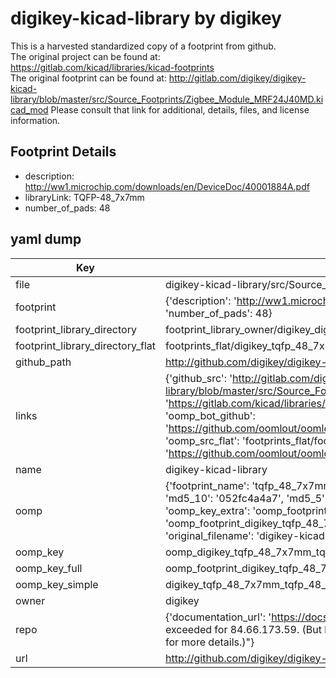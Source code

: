 # digikey-kicad-library by digikey  
This is a harvested standardized copy of a footprint from github.  
The original project can be found at:  
https://gitlab.com/kicad/libraries/kicad-footprints  
The original footprint can be found at:
http://gitlab.com/digikey/digikey-kicad-library/blob/master/src/Source_Footprints/Zigbee_Module_MRF24J40MD.kicad_mod
Please consult that link for additional, details, files, and license information.  
## Footprint Details
* description: http://ww1.microchip.com/downloads/en/DeviceDoc/40001884A.pdf  
* libraryLink: TQFP-48_7x7mm  
* number_of_pads: 48  
## yaml dump  
| Key | Value |  
| --- | --- |  
| file | digikey-kicad-library/src/Source_Footprints/TQFP-48_7x7mm.kicad_mod |  
| footprint | {'description': 'http://ww1.microchip.com/downloads/en/DeviceDoc/40001884A.pdf', 'libraryLink': 'TQFP-48_7x7mm', 'number_of_pads': 48} |  
| footprint_library_directory | footprint_library_owner/digikey_digikey-kicad-library |  
| footprint_library_directory_flat | footprints_flat/digikey_tqfp_48_7x7mm_tqfp_48_7x7mm/working |  
| github_path | http://github.com/digikey/digikey-kicad-library/blob/master/src/Source_Footprints/TQFP-48_7x7mm.kicad_mod |  
| links | {'github_src': 'http://gitlab.com/digikey/digikey-kicad-library/blob/master/src/Source_Footprints/Zigbee_Module_MRF24J40MD.kicad_mod', 'github_src_repo': 'https://gitlab.com/kicad/libraries/kicad-footprints', 'oomp_bot': 'footprints/digikey_tqfp_48_7x7mm_tqfp_48_7x7mm/working', 'oomp_bot_github': 'https://github.com/oomlout/oomlout_oomp_footprint_bot/tree/main/footprints/digikey_tqfp_48_7x7mm_tqfp_48_7x7mm/working', 'oomp_src_flat': 'footprints_flat/footprints_flat/digikey_tqfp_48_7x7mm_tqfp_48_7x7mm/working', 'oomp_src_flat_github': 'https://github.com/oomlout/oomlout_oomp_footprint_src/tree/main/footprints_flat/digikey_tqfp_48_7x7mm_tqfp_48_7x7mm/working'} |  
| name | digikey-kicad-library |  
| oomp | {'footprint_name': 'tqfp_48_7x7mm', 'library_name': 'tqfp_48_7x7mm_kicad_mod', 'md5': '052fc4a4a7b023ab67fd6a02a1f48801', 'md5_10': '052fc4a4a7', 'md5_5': '052fc', 'md5_6': '052fc4', 'oomp_key': 'oomp_digikey_tqfp_48_7x7mm_tqfp_48_7x7mm', 'oomp_key_extra': 'oomp_footprint_digikey_tqfp_48_7x7mm_tqfp_48_7x7mm', 'oomp_key_full': 'oomp_footprint_digikey_tqfp_48_7x7mm_tqfp_48_7x7mm_052fc4', 'oomp_key_simple': 'digikey_tqfp_48_7x7mm_tqfp_48_7x7mm', 'original_filename': 'digikey-kicad-library/src/Source_Footprints/TQFP-48_7x7mm.kicad_mod', 'owner_name': 'digikey'} |  
| oomp_key | oomp_digikey_tqfp_48_7x7mm_tqfp_48_7x7mm |  
| oomp_key_full | oomp_footprint_digikey_tqfp_48_7x7mm_tqfp_48_7x7mm |  
| oomp_key_simple | digikey_tqfp_48_7x7mm_tqfp_48_7x7mm |  
| owner | digikey |  
| repo | {'documentation_url': 'https://docs.github.com/rest/overview/resources-in-the-rest-api#rate-limiting', 'message': "API rate limit exceeded for 84.66.173.59. (But here's the good news: Authenticated requests get a higher rate limit. Check out the documentation for more details.)"} |  
| url | http://github.com/digikey/digikey-kicad-library |  

